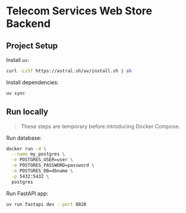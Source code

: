 # Telecom Services Web Store Backend

## Project Setup

Install `uv`:

```sh
curl -LsSf https://astral.sh/uv/install.sh | sh
```

Install dependencies:

```sh
uv sync
```

## Run locally

> These steps are temporary before introducing Docker Compose.

Run database:

```sh
docker run -d \
  --name my_postgres \
  -e POSTGRES_USER=user \
  -e POSTGRES_PASSWORD=password \
  -e POSTGRES_DB=dbname \
  -p 5432:5432 \
  postgres
```

Run FastAPI app:

```sh
uv run fastapi dev --port 8020
```
